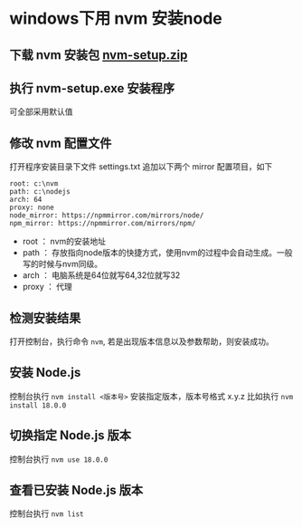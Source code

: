 # windows下用 nvm 安装node

## 下载 nvm 安装包 [nvm-setup.zip](https://github.com/coreybutler/nvm-windows/releases)

## 执行 nvm-setup.exe 安装程序
可全部采用默认值

## 修改 nvm 配置文件
打开程序安装目录下文件 settings.txt 追加以下两个 mirror 配置项目，如下
```
root: c:\nvm
path: c:\nodejs
arch: 64
proxy: none
node_mirror: https://npmmirror.com/mirrors/node/
npm_mirror: https://npmmirror.com/mirrors/npm/
```
  - root ： nvm的安装地址
  - path ： 存放指向node版本的快捷方式，使用nvm的过程中会自动生成。一般写的时候与nvm同级。
  - arch ： 电脑系统是64位就写64,32位就写32
  - proxy ： 代理

## 检测安装结果
打开控制台，执行命令 ```nvm```, 若是出现版本信息以及参数帮助，则安装成功。

## 安装 Node.js
控制台执行 ```nvm install <版本号>``` 安装指定版本，版本号格式 x.y.z 
比如执行 ```nvm install 18.0.0```

## 切换指定 Node.js 版本
控制台执行 ```nvm use 18.0.0```

## 查看已安装 Node.js 版本
控制台执行 ```nvm list```
